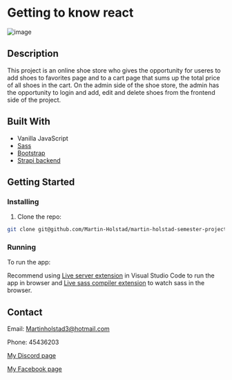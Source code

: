 # Getting to know react

![image](https://user-images.githubusercontent.com/71444698/173185890-9f7cfc96-f712-4bbe-848b-ff815bd8b12d.png)

## Description

This project is an online shoe store who gives the opportunity for useres to add shoes to favorites page and to a cart page that sums up the total price of all shoes in the cart. On the admin side of the shoe store, the admin has the opportunity to login and add, edit and delete shoes from the frontend side of the project.

## Built With

- Vanilla JavaScript
- [Sass](https://sass-lang.com/)
- [Bootstrap](https://getbootstrap.com)
- [Strapi backend](https://docs.strapi.io/developer-docs/latest/getting-started/introduction.html)

## Getting Started

### Installing

1. Clone the repo:

```bash
git clone git@github.com/Martin-Holstad/martin-holstad-semester-project2
```

### Running

To run the app:

Recommend using [Live server extension](https://marketplace.visualstudio.com/items?itemName=ritwickdey.LiveServer) in Visual Studio Code to run the app in browser and [Live sass compiler extension](https://marketplace.visualstudio.com/items?itemName=ritwickdey.live-sass) to watch sass in the browser.

## Contact

Email: Martinholstad3@hotmail.com

Phone: 45436203

[My Discord page](https://discordapp.com/users/228199265204174848/)

[My Facebook page](https://www.facebook.com/martin.holstad.31/)
